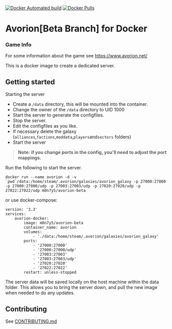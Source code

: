 [![Docker Automated build](https://img.shields.io/docker/cloud/automated/lukas1818/avorion?style=flat-square)](https://hub.docker.com/r/lukas1818/avorion)
[![Docker Pulls](https://img.shields.io/docker/pulls/lukas1818/avorion.svg?style=flat-square)](https://hub.docker.com/r/lukas1818/avorion)

Avorion[Beta Branch] for Docker
==================


### Game Info

For some information about the game see https://www.avorion.net/

This is a docker image to create a dedicated server.


## Getting started
Starting the server 

* Create a `/data` directory, this will be mounted into the container.
* Change the owner of the `/data` directory to UID 1000
* Start the server to generate the configfiles.
* Stop the server.
* Edit the configfiles as you like.
* If necessary delete the galaxy (```alliances```,```factions```,```moddata```,```players```and```sectors``` folders)
* Start the server

> **Note: if you change ports in the config, you'll need to adjust the port mappings.**

Run the following to start the server.
```
docker run --name avorion -d -v `pwd`/data:/home/steam/.avorion/galaxies/avorion_galaxy -p 27000:27000 -p 27000:27000/udp -p 27003:27003/udp -p 27020:27020/udp -p 27022:27022/udp m0n7y5/avorion-beta
```
or use docker-compose:
```
version: '3.3'
services:
    avorion-docker:
        image: m0n7y5/avorion-beta
        container_name: avorion
        volumes:
            - './data:/home/steam/.avorion/galaxies/avorion_galaxy'
        ports:
            - '27000:27000'
            - '27000:27000/udp'
            - '27003:27003'
            - '27003:27003/udp'
            - '27020:27020'
            - '27022:27022'
        restart: unless-stopped
```

The server data will be saved locally on the host machine within the data folder. This allows you to bring the server down, and pull the new image when needed to do any updates.



## Contributing

See [CONTRIBUTING.md](https://github.com/Lukas1818/docker-avorion/blob/master/CONTRIBUTING.md)


